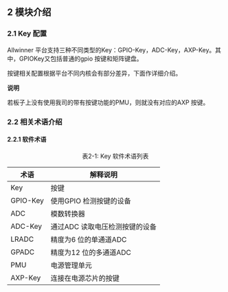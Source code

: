 ## 2 模块介绍

### 2.1 Key 配置

Allwinner 平台支持三种不同类型的Key：GPIO-Key，ADC-Key，AXP-Key。其中，GPIOKey又包括普通的gpio 按键和矩阵键盘。

按键相关配置根据平台不同内核会有部分差异，下面作详细介绍。

**说明**

若板子上没有使用我司的带有按键功能的PMU，则就没有对应的AXP 按键。

### 2.2 相关术语介绍

#### 2.2.1 软件术语

<center>表2-1: Key 软件术语列表</center>

| 术语     | 解释说明                       |
| -------- | ------------------------------ |
| Key      | 按键                           |
| GPIO-Key | 使用GPIO 检测按键的设备        |
| ADC      | 模数转换器                     |
| ADC-Key  | 通过ADC 读取电压检测按键的设备 |
| LRADC    | 精度为6 位的单通道ADC          |
| GPADC    | 精度为12 位的多通道ADC         |
| PMU      | 电源管理单元                   |
| AXP-Key  | 连接在电源芯片的按键           |